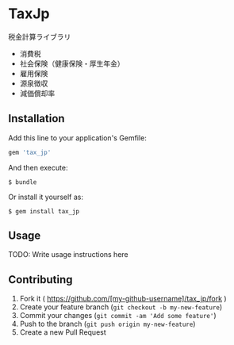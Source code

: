# TaxJp

税金計算ライブラリ
* 消費税
* 社会保険（健康保険・厚生年金）
* 雇用保険
* 源泉徴収
* 減価償却率

## Installation

Add this line to your application's Gemfile:

```ruby
gem 'tax_jp'
```

And then execute:

    $ bundle

Or install it yourself as:

    $ gem install tax_jp

## Usage

TODO: Write usage instructions here

## Contributing

1. Fork it ( https://github.com/[my-github-username]/tax_jp/fork )
2. Create your feature branch (`git checkout -b my-new-feature`)
3. Commit your changes (`git commit -am 'Add some feature'`)
4. Push to the branch (`git push origin my-new-feature`)
5. Create a new Pull Request
